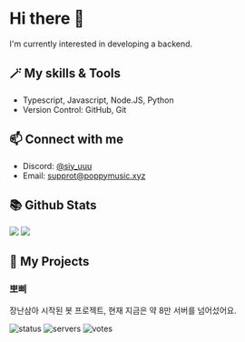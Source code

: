 # Hi there 👋

I'm currently interested in developing a backend.

## 🪄 My skills & Tools

- Typescript, Javascript, Node.JS, Python
- Version Control: GitHub, Git
  
## 📫 Connect with me

- Discord: [@siy_uuu](https://discord.com/users/353382954577297408)
- Email: supprot@poppymusic.xyz

## 📚 Github Stats

![](https://github-readme-stats.vercel.app/api?username=siy-uuu&show_icons=true&theme=ayu-mirage&hide_border=true&count_private=true)
![](https://github-readme-stats.vercel.app/api/top-langs/?username=siy-uuu&hide_border=true&langs_count=10&theme=ayu-mirage&layout=compact)

## 📃 My Projects

### 뽀삐

장난삼아 시작된 봇 프로젝트, 현재 지금은 약 8만 서버를 넘어섰어요.

![status](https://koreanbots.dev/api/widget/bots/status/896270994740764684.svg?icon=true&scale=1) 
![servers](https://koreanbots.dev/api/widget/bots/servers/896270994740764684.svg?icon=true&scale=1) 
![votes](https://koreanbots.dev/api/widget/bots/votes/896270994740764684.svg?icon=true&scale=1)

